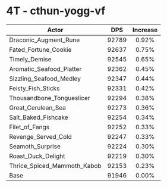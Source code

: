# 4T - cthun-yogg-vf
| Actor | DPS | Increase |
|---|:---:|:---:|
|Draconic_Augment_Rune|92789|0.92%|
|Fated_Fortune_Cookie|92637|0.75%|
|Timely_Demise|92545|0.65%|
|Aromatic_Seafood_Platter|92362|0.45%|
|Sizzling_Seafood_Medley|92347|0.44%|
|Feisty_Fish_Sticks|92331|0.42%|
|Thousandbone_Tongueslicer|92294|0.38%|
|Great_Cerulean_Sea|92273|0.36%|
|Salt_Baked_Fishcake|92254|0.34%|
|Filet_of_Fangs|92252|0.33%|
|Revenge_Served_Cold|92247|0.33%|
|Seamoth_Surprise|92224|0.30%|
|Roast_Duck_Delight|92219|0.30%|
|Thrice_Spiced_Mammoth_Kabob|92153|0.23%|
|Base|91946|0.00%|

